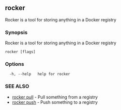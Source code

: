 ## rocker

Rocker is a tool for storing anything in a Docker registry

### Synopsis

Rocker is a tool for storing anything in a Docker registry

```
rocker [flags]
```

### Options

```
  -h, --help   help for rocker
```

### SEE ALSO

* [rocker pull](rocker_pull.md)	 - Pull something from a registry
* [rocker push](rocker_push.md)	 - Push something to a registry

